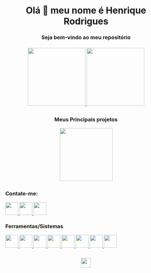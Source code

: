 <h1 align='center'> Olá 👋 meu nome é Henrique Rodrigues </h1>
<h3 align='center'> Seja bem-vindo ao meu repositório <h3>
  
<div align="center">
  <a href="https://github.com/Koonac">
    <img height="180em" src='https://github-readme-stats.vercel.app/api?username=Koonac&hide=contribs,prs&count_private=true&show_icons=true&theme=react&line_height=30' />
    <img height="180em" src="https://github-readme-stats.vercel.app/api/top-langs/?username=Koonac&layout=compact&langs_count=7&theme=react" />
  </a>
</div>

  ##
  
<div align="center">
  <h3> Meus Principais projetos </h3>
  <a href="https://github.com/Koonac/fakeinsta">
    <img height="165px" src="https://github-readme-stats.vercel.app/api/pin/?username=Koonac&repo=fakeinsta&theme=react" />
  </a>
</div>

  ##
  
<div align="left">
  <h3> Contate-me: </h3>
  <a href="https://www.linkedin.com/in/ednilson-rodrigues/" target="_blank"> <img src="https://cdn-icons.flaticon.com/png/512/3536/premium/3536505.png?token=exp=1643828695~hmac=c576a51c1ef8fc0b9574d1ce8299094a" width="40px" height="40px"/> </a>
  <a href="https://wa.me/5514998617696" target="_blank"> <img src="https://cdn-icons-png.flaticon.com/512/220/220236.png" width="40px" height="40px"/> </a>
  <a href="mailto:ednilson.hr.santos@hotmail.com" target="_blank"> <img src="https://cdn-icons-png.flaticon.com/512/1917/1917737.png" width="40px" height="40px"/> </a>
</div>

<div align="left">
  <h3> Ferramentas/Sistemas </h3>
  <a href="https://www.php.net" target="_blank"> <img src="https://cdn-icons-png.flaticon.com/512/5968/5968332.png" width="40px" height="40px"/> </a>
  <a href="https://www.javascript.com" target="_blank"> <img src="https://cdn-icons-png.flaticon.com/512/919/919828.png" width="40px" height="40px"/> </a>
  <a href="https://www.mysql.com" target="_blank"> <img src="https://cdn-icons-png.flaticon.com/512/919/919836.png" width="40px" height="40px"/> </a>
  <a href="https://www.w3schools.com/css/" target="_blank"> <img src="https://cdn-icons-png.flaticon.com/512/5968/5968242.png" width="40px" height="40px"/> </a>
  <a href="https://www.w3schools.com/html/" target="_blank"> <img src="https://cdn-icons-png.flaticon.com/512/1051/1051277.png" width="40px" height="40px"/> </a>
  <a href="https://getbootstrap.com" target="_blank"> <img src="https://cdn-icons-png.flaticon.com/512/5968/5968672.png" width="40px" height="40px"/> </a>
  <a href="https://git-scm.com" target="_blank"> <img src="https://cdn-icons-png.flaticon.com/512/2111/2111288.png" width="40px" height="40px"/> </a>
  <a href="https://www.linux.org" target="_blank"> <img src="https://cdn-icons-png.flaticon.com/512/6124/6124995.png" width="40px" height="40px"/> </a>
</div>
    
 ##
  
<div align="center">
  <a href="https://github.com/Koonac">
    <img height="30px" src="https://komarev.com/ghpvc/?username=Koonac&color=blue&style=plastic&label=Visitantes"/>
  </a>
  
